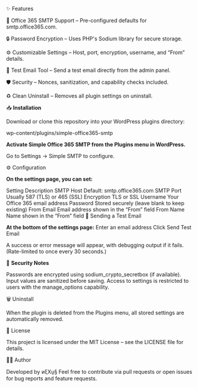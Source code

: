 ✨ Features

📧 Office 365 SMTP Support – Pre-configured defaults for smtp.office365.com.

🔒 Password Encryption – Uses PHP's Sodium library for secure storage.

⚙ Customizable Settings – Host, port, encryption, username, and “From” details.

🧪 Test Email Tool – Send a test email directly from the admin panel.

🛡 Security – Nonces, sanitization, and capability checks included.

♻ Clean Uninstall – Removes all plugin settings on uninstall.

📥 **Installation**

Download or clone this repository into your WordPress plugins directory:

wp-content/plugins/simple-office365-smtp

**Activate Simple Office 365 SMTP from the Plugins menu in WordPress.**

Go to Settings → Simple SMTP to configure.

⚙ Configuration

**On the settings page, you can set:**

Setting	Description
SMTP Host	Default: smtp.office365.com
SMTP Port	Usually 587 (TLS) or 465 (SSL)
Encryption	TLS or SSL
Username	Your Office 365 email address
Password	Stored securely (leave blank to keep existing)
From Email	Email address shown in the “From” field
From Name	Name shown in the “From” field
🧪 Sending a Test Email

**At the bottom of the settings page:**
Enter an email address
Click Send Test Email

A success or error message will appear, with debugging output if it fails.
(Rate-limited to once every 30 seconds.)

🔐 **Security Notes**

Passwords are encrypted using sodium_crypto_secretbox (if available).
Input values are sanitized before saving.
Access to settings is restricted to users with the manage_options capability.

🗑 Uninstall

When the plugin is deleted from the Plugins menu, all stored settings are automatically removed.

📄 License

This project is licensed under the MIT License – see the LICENSE file for details.

👨‍💻 Author

Developed by ᴎξXṵ§
Feel free to contribute via pull requests or open issues for bug reports and feature requests.
